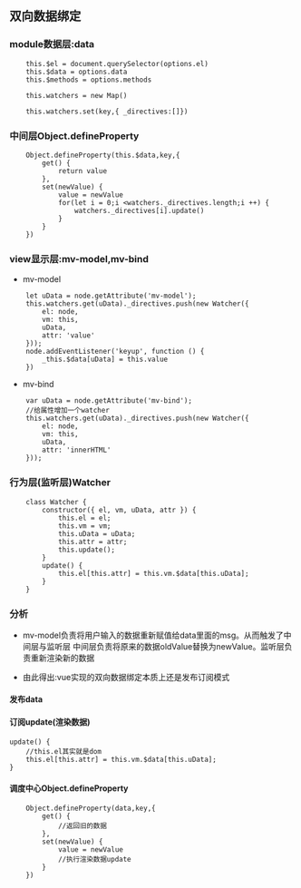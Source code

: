 ## 双向数据绑定

### module数据层:data
```
    this.$el = document.querySelector(options.el)
    this.$data = options.data
    this.$methods = options.methods

    this.watchers = new Map()

    this.watchers.set(key,{ _directives:[]})
```
### 中间层Object.defineProperty

```
    Object.defineProperty(this.$data,key,{
        get() {
            return value
        },
        set(newValue) {
            value = newValue
            for(let i = 0;i <watchers._directives.length;i ++) {
                watchers._directives[i].update()
            }
        }
    })
```

### view显示层:mv-model,mv-bind

* mv-model

```
    let uData = node.getAttribute('mv-model');
    this.watchers.get(uData)._directives.push(new Watcher({
        el: node,
        vm: this,
        uData,
        attr: 'value'
    }));
    node.addEventListener('keyup', function () {
        _this.$data[uData] = this.value
    })
```
* mv-bind

```
    var uData = node.getAttribute('mv-bind');
    //给属性增加一个watcher
    this.watchers.get(uData)._directives.push(new Watcher({
        el: node,
        vm: this,
        uData,
        attr: 'innerHTML'
    }));
```

### 行为层(监听层)Watcher
```
    class Watcher {
        constructor({ el, vm, uData, attr }) {
            this.el = el;
            this.vm = vm;
            this.uData = uData;
            this.attr = attr;
            this.update();
        }
        update() {
            this.el[this.attr] = this.vm.$data[this.uData];
        }
    }
```




### 分析

* mv-model负责将用户输入的数据重新赋值给data里面的msg。从而触发了中间层与监听层
    中间层负责将原来的数据oldValue替换为newValue。监听层负责重新渲染新的数据

* 由此得出:vue实现的双向数据绑定本质上还是发布订阅模式

#### 发布data

#### 订阅update(渲染数据)

```
update() {
    //this.el其实就是dom
    this.el[this.attr] = this.vm.$data[this.uData];
}
```

#### 调度中心Object.defineProperty
```
    Object.defineProperty(data,key,{
        get() {
            //返回旧的数据
        },
        set(newValue) {
            value = newValue
            //执行渲染数据update
        }
    })

```